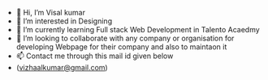 - 👋 Hi, I’m Visal kumar
- 👀 I’m interested in Designing
- 🌱 I’m currently learning Full stack Web Development in Talento Acaedmy
- 💞️ I’m looking to collaborate with any company or organisation for developing Webpage for their company and also to maintaon it
- 📫 Contact me through this mail id given below
- (vizhaalkumar@gmail.com)

<!---
nellai-visal/nellai-visal is a ✨ special ✨ repository because its `README.md` (this file) appears on your GitHub profile.
You can click the Preview link to take a look at your changes.
--->
